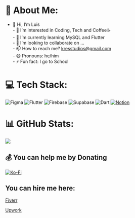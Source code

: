 # 💫 About Me:
- 👋 Hi, I’m Luis<br>- 👀 I’m interested in Coding, Tech and Coffee☕<br>- 🌱 I’m currently learning MySQL and Flutter<br>- 💞️ I’m looking to collaborate on ...<br>- 📫 How to reach me? kresstudios@gmail.com<br>- 😄 Pronouns: he/him<br>- ⚡ Fun fact: I go to School


# 💻 Tech Stack:
![Figma](https://img.shields.io/badge/figma-%23F24E1E.svg?style=for-the-badge&logo=figma&logoColor=white) ![Flutter](https://img.shields.io/badge/Flutter-%2302569B.svg?style=for-the-badge&logo=Flutter&logoColor=white) ![Firebase](https://img.shields.io/badge/firebase-%23039BE5.svg?style=for-the-badge&logo=firebase) ![Supabase](https://img.shields.io/badge/Supabase-3ECF8E?style=for-the-badge&logo=supabase&logoColor=white) ![Dart](https://img.shields.io/badge/dart-%230175C2.svg?style=for-the-badge&logo=dart&logoColor=white) [![Notion](https://img.shields.io/badge/Notion-000?logo=notion&logoColor=fff)](#)
# 📊 GitHub Stats:
![](https://github-readme-stats.vercel.app/api?username=Thriveengineer&theme=dark&hide_border=false&include_all_commits=true&count_private=true)<br/>

  ## 💰 You can help me by Donating
  [![Ko-Fi](https://img.shields.io/badge/Ko--fi-F16061?style=for-the-badge&logo=ko-fi&logoColor=white)](https://ko-fi.com/thriveengineer) 

  ## You can hire me here:
  [Fiverr](https://de.fiverr.com/s/5rNp3Gv)
  
  [Upwork](https://www.upwork.com/freelancers/~01f5b2ffcbe90b7e83?mp_source=share)

  
<!-- Proudly created with GPRM ( https://gprm.itsvg.in ) -->

